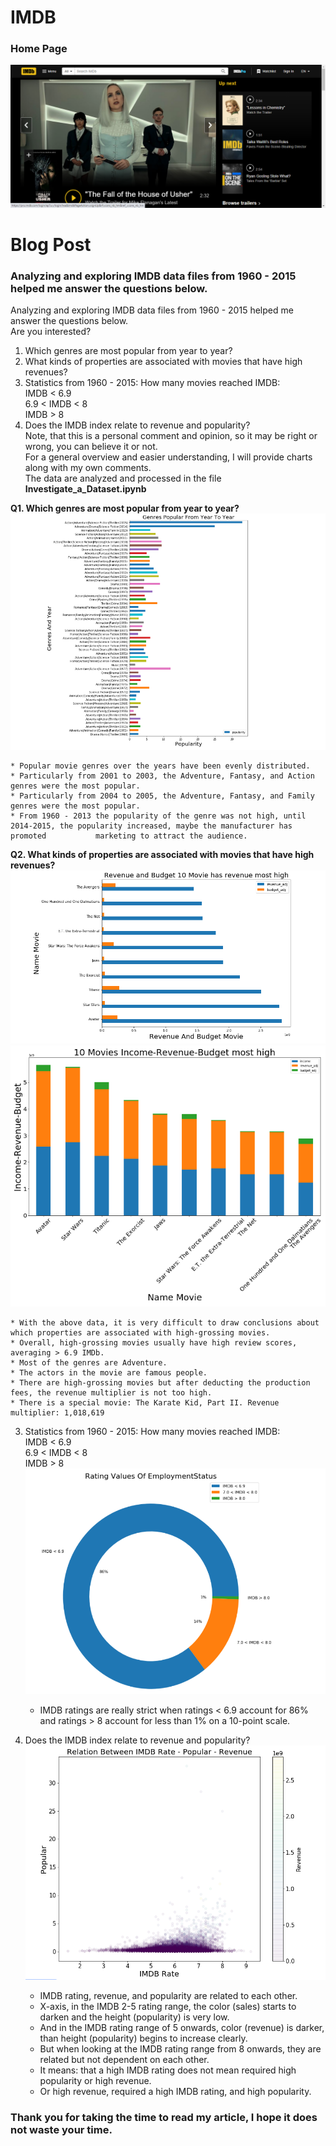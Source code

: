 # IMDB  
### Home Page
![](IMG/pageIMDB.png)
# Blog Post  
### Analyzing and exploring IMDB data files from 1960 - 2015 helped me answer the questions below.  
Analyzing and exploring IMDB data files from 1960 - 2015 helped me answer the questions below.  
Are you interested?  
1. Which genres are most popular from year to year?
2. What kinds of properties are associated with movies that have high revenues?  
3. Statistics from 1960 - 2015: How many movies reached IMDB:  
IMDB < 6.9  
6.9 < IMDB < 8  
IMDB > 8  
4. Does the IMDB index relate to revenue and popularity?  
Note, that this is a personal comment and opinion, so it may be right or wrong, you can believe it or not.  
For a general overview and easier understanding, I will provide charts along with my own comments.  
The data are analyzed and processed in the file **Investigate_a_Dataset.ipynb**  

**Q1. Which genres are most popular from year to year?**   
![](IMG/Question%201.png)

    * Popular movie genres over the years have been evenly distributed.  
    * Particularly from 2001 to 2003, the Adventure, Fantasy, and Action genres were the most popular.  
    * Particularly from 2004 to 2005, the Adventure, Fantasy, and Family genres were the most popular.  
    * From 1960 - 2013 the popularity of the genre was not high, until 2014-2015, the popularity increased, maybe the manufacturer has promoted           marketing to attract the audience.  
**Q2. What kinds of properties are associated with movies that have high revenues?**
![](IMG/Question%202.png)
![](IMG/Question%2022.png)

    * With the above data, it is very difficult to draw conclusions about which properties are associated with high-grossing movies.
    * Overall, high-grossing movies usually have high review scores, averaging > 6.9 IMDb.
    * Most of the genres are Adventure.
    * The actors in the movie are famous people.
    * There are high-grossing movies but after deducting the production fees, the revenue multiplier is not too high.
    * There is a special movie: The Karate Kid, Part II. Revenue multiplier: 1,018,619
3. Statistics from 1960 - 2015: How many movies reached IMDB:  
IMDB < 6.9  
6.9 < IMDB < 8  
IMDB > 8  
![](IMG/Question%203.png)

    * IMDB ratings are really strict when ratings < 6.9 account for 86% and ratings > 8 account for less than 1% on a 10-point scale.  
5. Does the IMDB index relate to revenue and popularity?  
![](IMG/Question%204.png)

    * IMDB rating, revenue, and popularity are related to each other.
    * X-axis, in the IMDB 2-5 rating range, the color (sales) starts to darken and the height (popularity) is very low.
    * And in the IMDB rating range of 5 onwards, color (revenue) is darker, than height (popularity) begins to increase clearly.
    * But when looking at the IMDB rating range from 8 onwards, they are related but not dependent on each other.
    * It means: that a high IMDB rating does not mean required high popularity or high revenue.
    * Or high revenue,  required a high IMDB rating, and high popularity.  

### Thank you for taking the time to read my article, I hope it does not waste your time.
